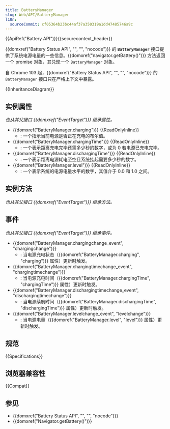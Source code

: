 ```yaml
---
title: BatteryManager
slug: Web/API/BatteryManager
l10n:
  sourceCommit: cf05364b23bc44af37a350319a1dd47485746a9c
---
```


{{ApiRef("Battery API")}}{{securecontext_header}}

{{domxref("Battery Status API", "", "", "nocode")}} 的 **`BatteryManager`** 接口提供了系统电源电量的一些信息。{{domxref("navigator.getBattery()")}} 方法返回一个 promise 对象，其兑现一个 `BatteryManager` 对象。

自 Chrome 103 起，{{domxref("Battery Status API", "", "", "nocode")}} 的 `BatteryManager` 接口只在严格上下文中暴露。

{{InheritanceDiagram}}

## 实例属性

_也从其父接口 {{domxref("EventTarget")}} 继承属性。_

- {{domxref("BatteryManager.charging")}} {{ReadOnlyInline}}
  - : 一个指示当前电源是否正在充电的布尔值。
- {{domxref("BatteryManager.chargingTime")}} {{ReadOnlyInline}}
  - : 一个表示距离充电完毕还需多少秒的数字，或为 0 若电源已充电完毕。
- {{domxref("BatteryManager.dischargingTime")}} {{ReadOnlyInline}}
  - : 一个表示距离电源耗电至空且系统挂起需要多少秒的数字。
- {{domxref("BatteryManager.level")}} {{ReadOnlyInline}}
  - : 一个表示系统的电源电量水平的数字，其值介于 0.0 和 1.0 之间。

## 实例方法

_也从其父接口 {{domxref("EventTarget")}} 继承方法。_

## 事件

_也从其父接口 {{domxref("EventTarget")}} 继承事件。_

- {{domxref("BatteryManager.chargingchange_event", "chargingchange")}}
  - : 当电源充电状态（{{domxref("BatteryManager.charging", "charging")}} 属性）更新时触发。
- {{domxref("BatteryManager.chargingtimechange_event", "chargingtimechange")}}
  - : 当电源充电时间（{{domxref("BatteryManager.chargingTime", "chargingTime")}} 属性）更新时触发。
- {{domxref("BatteryManager.dischargingtimechange_event", "dischargingtimechange")}}
  - : 当电源续航时间（{{domxref("BatteryManager.dischargingTime", "dischargingTime")}} 属性）更新时触发。
- {{domxref("BatteryManager.levelchange_event", "levelchange")}}
  - : 当电源电量（{{domxref("BatteryManager.level", "level")}} 属性）更新时触发。

## 规范

{{Specifications}}

## 浏览器兼容性

{{Compat}}

## 参见

- {{domxref("Battery Status API", "", "", "nocode")}}
- {{domxref("Navigator.getBattery()")}}
